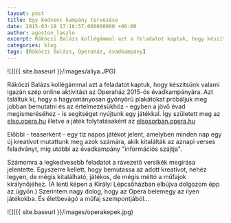 ```yaml
---
layout: post
title: Egy kedvenc kampány tervezése
date: 2015-03-18 17:16:57.000000000 +00:00
author: agoston_laszlo
excerpt: Rákóczi Balázs kollégámmal azt a feladatot kaptuk, hogy készítsünk valami igazán szép online aktivitást az Operaház 2015-ös évadkampányára. Azt találtuk ki, hogy a hagyományosan gyönyörű plakátokat próbáljuk meg jobban bemutatni és az értelmezésükhöz - egyben a jövő évad megismeréséhez - is segítséget nyújtunk egy játékkal.
categories: blog
tags: [Rákóczi Balázs, Operaház, évadkampány]
---
```


![]({{ site.baseurl }}/images/aliya.JPG)

Rákóczi Balázs kollégámmal azt a feladatot kaptuk, hogy készítsünk valami igazán szép online aktivitást az Operaház 2015-ös évadkampányára. Azt találtuk ki, hogy a hagyományosan gyönyörű plakátokat próbáljuk meg jobban bemutatni és az értelmezésükhöz - egyben a jövő évad megismeréséhez - is segítséget nyújtunk egy játékkal. Így született meg az [elso.opera.hu](http://elso.opera.hu) illetve a játék folytatásaként az [elsosorban.opera.hu](http://elsosorban.opera.hu)

Előbbi - teaserként - egy tíz napos játékot jelent, amelyben minden nap egy új kreatívot mutattunk meg azok számára, akik kitalálták az aznapi verses feladványt, míg utóbbi az évadkampány "információs szájtja".

Számomra a legkedvesebb feladatot a rávezető versikék megírása jelentette. Egyszerre kellett, hogy bemutassa az adott kreatívot, nehéz legyen, de mégis kitalálható, játékos, de mégis méltó a műfajok királynőjéhez. (A lenti képen a Királyi Lépcsőházban elbújva dolgozom épp az ügyön.) Szerintem nagy dolog, hogy az Opera belemegy az ilyen játékokba. És életbevágó a műfaj szempontjából...

![]({{ site.baseurl }}/images/operakepek.jpg)

